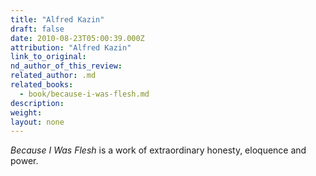 ```yaml
---
title: "Alfred Kazin"
draft: false
date: 2010-08-23T05:00:39.000Z
attribution: "Alfred Kazin"
link_to_original:
nd_author_of_this_review:
related_author: .md
related_books:
  - book/because-i-was-flesh.md
description:
weight:
layout: none
---
```

*Because I Was Flesh* is a work of extraordinary honesty, eloquence and power.

